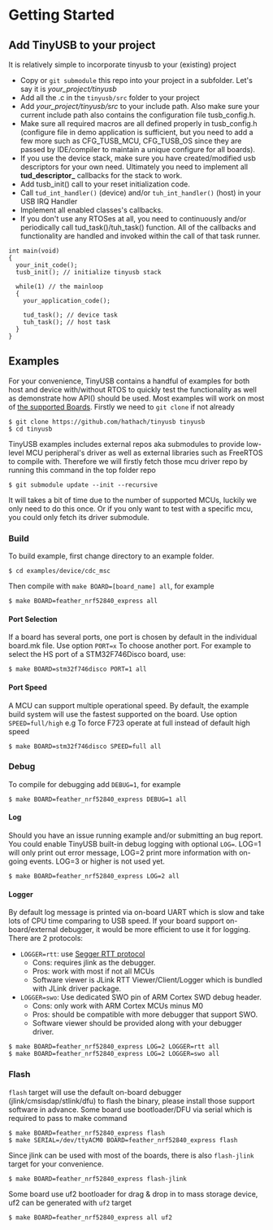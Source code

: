 # Getting Started #

## Add TinyUSB to your project

It is relatively simple to incorporate tinyusb to your (existing) project

- Copy or `git submodule` this repo into your project in a subfolder. Let's say it is *your_project/tinyusb*
- Add all the .c in the `tinyusb/src` folder to your project
- Add *your_project/tinyusb/src* to your include path. Also make sure your current include path also contains the configuration file tusb_config.h.
- Make sure all required macros are all defined properly in tusb_config.h (configure file in demo application is sufficient, but you need to add a few more such as CFG_TUSB_MCU, CFG_TUSB_OS since they are passed by IDE/compiler to maintain a unique configure for all boards).
- If you use the device stack, make sure you have created/modified usb descriptors for your own need. Ultimately you need to implement all **tud_descriptor_** callbacks for the stack to work.
- Add tusb_init() call to your reset initialization code.
- Call `tud_int_handler()` (device) and/or `tuh_int_handler()` (host) in your USB IRQ Handler
- Implement all enabled classes's callbacks.
- If you don't use any RTOSes at all, you need to continuously and/or periodically call tud_task()/tuh_task() function. All of the callbacks and functionality are handled and invoked within the call of that task runner.

~~~{.c}
int main(void)
{
  your_init_code();
  tusb_init(); // initialize tinyusb stack

  while(1) // the mainloop
  {
    your_application_code();

    tud_task(); // device task
    tuh_task(); // host task
  }
}
~~~

## Examples

For your convenience, TinyUSB contains a handful of examples for both host and device with/without RTOS to quickly test the functionality as well as demonstrate how API() should be used. Most examples will work on most of [the supported Boards](boards.md). Firstly we need to `git clone` if not already

```
$ git clone https://github.com/hathach/tinyusb tinyusb
$ cd tinyusb
```

TinyUSB examples includes external repos aka submodules to provide low-level MCU peripheral's driver as well as external libraries such as FreeRTOS to compile with. Therefore we will firstly fetch those mcu driver repo by running this command in the top folder repo

```
$ git submodule update --init --recursive
```

It will takes a bit of time due to the number of supported MCUs, luckily we only need to do this once. Or if you only want to test with a specific mcu, you could only fetch its driver submodule.

### Build

To build example, first change directory to an example folder. 

```
$ cd examples/device/cdc_msc
```

Then compile with `make BOARD=[board_name] all`, for example

```
$ make BOARD=feather_nrf52840_express all
```

#### Port Selection

If a board has several ports, one port is chosen by default in the individual board.mk file. Use option `PORT=x` To choose another port. For example to select the HS port of a STM32F746Disco board, use:

```
$ make BOARD=stm32f746disco PORT=1 all
```

#### Port Speed

A MCU can support multiple operational speed. By default, the example build system will use the fastest supported on the board. Use option `SPEED=full/high` e.g To force F723 operate at full instead of default high speed

```
$ make BOARD=stm32f746disco SPEED=full all
```

### Debug

To compile for debugging add `DEBUG=1`, for example

```
$ make BOARD=feather_nrf52840_express DEBUG=1 all
```

#### Log

Should you have an issue running example and/or submitting an bug report. You could enable TinyUSB built-in debug logging with optional `LOG=`. LOG=1 will only print out error message, LOG=2 print more information with on-going events. LOG=3 or higher is not used yet. 

```
$ make BOARD=feather_nrf52840_express LOG=2 all
```

#### Logger

By default log message is printed via on-board UART which is slow and take lots of CPU time comparing to USB speed. If your board support on-board/external debugger, it would be more efficient to use it for logging. There are 2 protocols: 

- `LOGGER=rtt`: use [Segger RTT protocol](https://www.segger.com/products/debug-probes/j-link/technology/about-real-time-transfer/)   
  - Cons: requires jlink as the debugger.
  - Pros: work with most if not all MCUs
  - Software viewer is JLink RTT Viewer/Client/Logger which is bundled with JLink driver package.
- `LOGGER=swo`: Use dedicated SWO pin of ARM Cortex SWD debug header.
  - Cons: only work with ARM Cortex MCUs minus M0
  - Pros: should be compatible with more debugger that support SWO.
  - Software viewer should be provided along with your debugger driver.

```
$ make BOARD=feather_nrf52840_express LOG=2 LOGGER=rtt all
$ make BOARD=feather_nrf52840_express LOG=2 LOGGER=swo all
```

### Flash

`flash` target will use the default on-board debugger (jlink/cmsisdap/stlink/dfu) to flash the binary, please install those support software in advance. Some board use bootloader/DFU via serial which is required to pass to make command

```
$ make BOARD=feather_nrf52840_express flash
$ make SERIAL=/dev/ttyACM0 BOARD=feather_nrf52840_express flash
```

Since jlink can be used with most of the boards, there is also `flash-jlink` target for your convenience.

```
$ make BOARD=feather_nrf52840_express flash-jlink
```

Some board use uf2 bootloader for drag & drop in to mass storage device, uf2 can be generated with `uf2` target

```
$ make BOARD=feather_nrf52840_express all uf2
```
